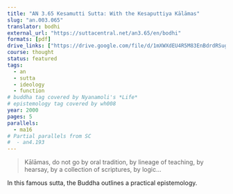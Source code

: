 ```yaml
---
title: "AN 3.65 Kesamutti Sutta: With the Kesaputtiya Kālāmas"
slug: "an.003.065"
translator: bodhi
external_url: "https://suttacentral.net/an3.65/en/bodhi"
formats: [pdf]
drive_links: ["https://drive.google.com/file/d/1mXWXdEU4R5M83EnBdrdRSug5_IUHNFZ9/view?usp=drivesdk"]
course: thought
status: featured
tags:
  - an
  - sutta
  - ideology
  - function
# buddha tag covered by Nyanamoli's *Life*
# epistemology tag covered by wh008
year: 2000
pages: 5
parallels:
  - ma16
# Partial parallels from SC
#  - an4.193
---
```


> Kālāmas, do not go by oral tradition, by lineage of teaching, by hearsay, by a collection of scriptures, by logic...

In this famous sutta, the Buddha outlines a practical epistemology.
